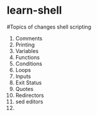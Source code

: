 # learn-shell

#Topics of changes shell scripting

1. Comments
2. Printing
3. Variables
4. Functions
5. Conditions
6. Loops
7. Inputs
8. Exit Status
9. Quotes
10. Redirectors
11. sed editors
12. 
